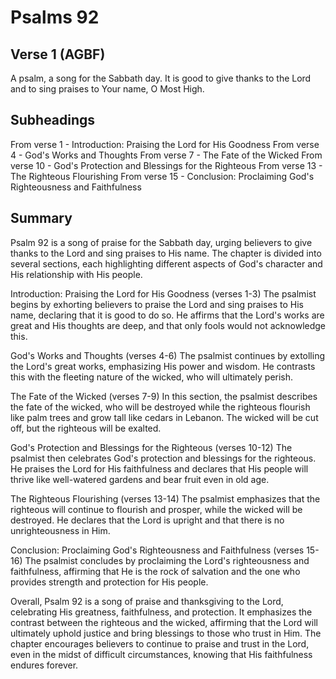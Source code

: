# Psalms 92

## Verse 1 (AGBF)

A psalm, a song for the Sabbath day. It is good to give thanks to the Lord and to sing praises to Your name, O Most High.

## Subheadings

From verse 1 - Introduction: Praising the Lord for His Goodness
From verse 4 - God's Works and Thoughts
From verse 7 - The Fate of the Wicked
From verse 10 - God's Protection and Blessings for the Righteous
From verse 13 - The Righteous Flourishing
From verse 15 - Conclusion: Proclaiming God's Righteousness and Faithfulness

## Summary

Psalm 92 is a song of praise for the Sabbath day, urging believers to give thanks to the Lord and sing praises to His name. The chapter is divided into several sections, each highlighting different aspects of God's character and His relationship with His people.

Introduction: Praising the Lord for His Goodness (verses 1-3)
The psalmist begins by exhorting believers to praise the Lord and sing praises to His name, declaring that it is good to do so. He affirms that the Lord's works are great and His thoughts are deep, and that only fools would not acknowledge this.

God's Works and Thoughts (verses 4-6)
The psalmist continues by extolling the Lord's great works, emphasizing His power and wisdom. He contrasts this with the fleeting nature of the wicked, who will ultimately perish.

The Fate of the Wicked (verses 7-9)
In this section, the psalmist describes the fate of the wicked, who will be destroyed while the righteous flourish like palm trees and grow tall like cedars in Lebanon. The wicked will be cut off, but the righteous will be exalted.

God's Protection and Blessings for the Righteous (verses 10-12)
The psalmist then celebrates God's protection and blessings for the righteous. He praises the Lord for His faithfulness and declares that His people will thrive like well-watered gardens and bear fruit even in old age.

The Righteous Flourishing (verses 13-14)
The psalmist emphasizes that the righteous will continue to flourish and prosper, while the wicked will be destroyed. He declares that the Lord is upright and that there is no unrighteousness in Him.

Conclusion: Proclaiming God's Righteousness and Faithfulness (verses 15-16)
The psalmist concludes by proclaiming the Lord's righteousness and faithfulness, affirming that He is the rock of salvation and the one who provides strength and protection for His people.

Overall, Psalm 92 is a song of praise and thanksgiving to the Lord, celebrating His greatness, faithfulness, and protection. It emphasizes the contrast between the righteous and the wicked, affirming that the Lord will ultimately uphold justice and bring blessings to those who trust in Him. The chapter encourages believers to continue to praise and trust in the Lord, even in the midst of difficult circumstances, knowing that His faithfulness endures forever.